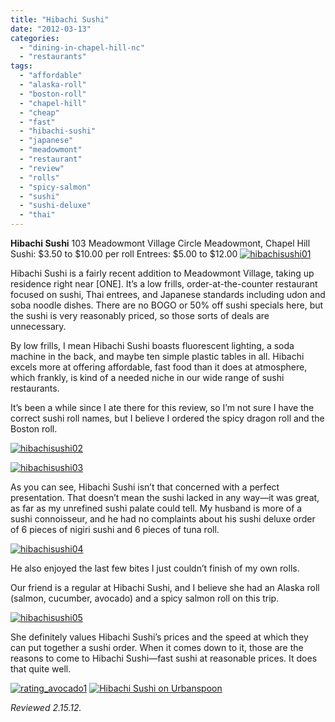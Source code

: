 ```yaml
---
title: "Hibachi Sushi"
date: "2012-03-13"
categories: 
  - "dining-in-chapel-hill-nc"
  - "restaurants"
tags: 
  - "affordable"
  - "alaska-roll"
  - "boston-roll"
  - "chapel-hill"
  - "cheap"
  - "fast"
  - "hibachi-sushi"
  - "japanese"
  - "meadowmont"
  - "restaurant"
  - "review"
  - "rolls"
  - "spicy-salmon"
  - "sushi"
  - "sushi-deluxe"
  - "thai"
---
```


**Hibachi Sushi** 103 Meadowmont Village Circle Meadowmont, Chapel Hill Sushi: $3.50 to $10.00 per roll Entrees: $5.00 to $12.00 [![](http://s3.amazonaws.com/thegourmez-wpmedia/2012/03/hibachisushi01.jpg "hibachisushi01")](http://s3.amazonaws.com/thegourmez-wpmedia/2012/03/hibachisushi01.jpg)

Hibachi Sushi is a fairly recent addition to Meadowmont Village, taking up residence right near \[ONE\]. It’s a low frills, order-at-the-counter restaurant focused on sushi, Thai entrees, and Japanese standards including udon and soba noodle dishes. There are no BOGO or 50% off sushi specials here, but the sushi is very reasonably priced, so those sorts of deals are unnecessary.

By low frills, I mean Hibachi Sushi boasts fluorescent lighting, a soda machine in the back, and maybe ten simple plastic tables in all. Hibachi excels more at offering affordable, fast food than it does at atmosphere, which frankly, is kind of a needed niche in our wide range of sushi restaurants.

It’s been a while since I ate there for this review, so I’m not sure I have the correct sushi roll names, but I believe I ordered the spicy dragon roll and the Boston roll.

[![](http://s3.amazonaws.com/thegourmez-wpmedia/2012/03/hibachisushi02.jpg "hibachisushi02")](http://s3.amazonaws.com/thegourmez-wpmedia/2012/03/hibachisushi02.jpg)

[![](http://s3.amazonaws.com/thegourmez-wpmedia/2012/03/hibachisushi03.jpg "hibachisushi03")](http://s3.amazonaws.com/thegourmez-wpmedia/2012/03/hibachisushi03.jpg)

As you can see, Hibachi Sushi isn’t that concerned with a perfect presentation. That doesn’t mean the sushi lacked in any way—it was great, as far as my unrefined sushi palate could tell. My husband is more of a sushi connoisseur, and he had no complaints about his sushi deluxe order of 6 pieces of nigiri sushi and 6 pieces of tuna roll.

[![](http://s3.amazonaws.com/thegourmez-wpmedia/2012/03/hibachisushi04.jpg "hibachisushi04")](http://s3.amazonaws.com/thegourmez-wpmedia/2012/03/hibachisushi04.jpg)

He also enjoyed the last few bites I just couldn’t finish of my own rolls.

Our friend is a regular at Hibachi Sushi, and I believe she had an Alaska roll (salmon, cucumber, avocado) and a spicy salmon roll on this trip.

[![](http://s3.amazonaws.com/thegourmez-wpmedia/2012/03/hibachisushi05.jpg "hibachisushi05")](http://s3.amazonaws.com/thegourmez-wpmedia/2012/03/hibachisushi05.jpg)

She definitely values Hibachi Sushi’s prices and the speed at which they can put together a sushi order. When it comes down to it, those are the reasons to come to Hibachi Sushi—fast sushi at reasonable prices. It does that quite well.

[![](http://s3.amazonaws.com/thegourmez-wpmedia/2009/02/rating_avocado1.gif "rating_avocado1")](http://s3.amazonaws.com/thegourmez-wpmedia/2009/02/rating_avocado1.gif) [![Hibachi Sushi on Urbanspoon](http://www.urbanspoon.com/b/link/1657215/minilink.gif)](http://www.urbanspoon.com/r/25/1657215/restaurant/Hibachi-Sushi-Chapel-Hill)

_Reviewed 2.15.12._
